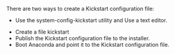 There are two ways to create a Kickstart configuration file:
+ Use the system-config-kickstart utility and Use a text editor.
* Create a file kickstart 
* Publish the Kickstart configuration file to the installer.
* Boot Anaconda and point it to the Kickstart configuration file.
